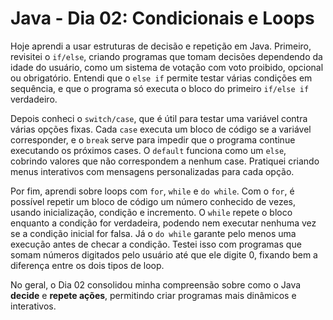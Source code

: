 # Java - Dia 02: Condicionais e Loops

Hoje aprendi a usar estruturas de decisão e repetição em Java. Primeiro, revisitei o `if/else`, criando programas que tomam decisões dependendo da idade do usuário, como um sistema de votação com voto proibido, opcional ou obrigatório. Entendi que o `else if` permite testar várias condições em sequência, e que o programa só executa o bloco do primeiro `if/else if` verdadeiro.

Depois conheci o `switch/case`, que é útil para testar uma variável contra várias opções fixas. Cada `case` executa um bloco de código se a variável corresponder, e o `break` serve para impedir que o programa continue executando os próximos cases. O `default` funciona como um `else`, cobrindo valores que não correspondem a nenhum case. Pratiquei criando menus interativos com mensagens personalizadas para cada opção.

Por fim, aprendi sobre loops com `for`, `while` e `do while`. Com o `for`, é possível repetir um bloco de código um número conhecido de vezes, usando inicialização, condição e incremento. O `while` repete o bloco enquanto a condição for verdadeira, podendo nem executar nenhuma vez se a condição inicial for falsa. Já o `do while` garante pelo menos uma execução antes de checar a condição. Testei isso com programas que somam números digitados pelo usuário até que ele digite 0, fixando bem a diferença entre os dois tipos de loop.

No geral, o Dia 02 consolidou minha compreensão sobre como o Java **decide** e **repete ações**, permitindo criar programas mais dinâmicos e interativos.
